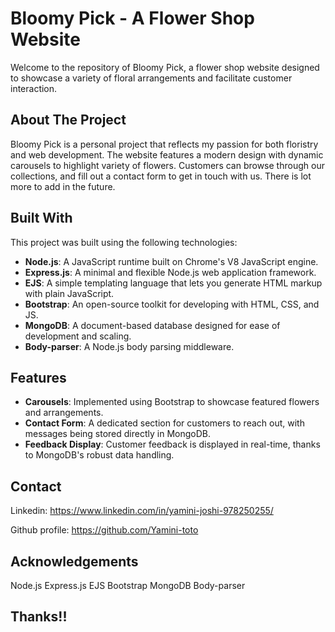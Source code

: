 # Bloomy Pick - A Flower Shop Website

Welcome to the repository of Bloomy Pick, a flower shop website designed to showcase a variety of floral arrangements and facilitate customer interaction.

## About The Project

Bloomy Pick is a personal project that reflects my passion for both floristry and web development. The website features a modern design with dynamic carousels to highlight variety of flowers. Customers can browse through our collections, and fill out a contact form to get in touch with us. There is lot more to add in the future.

## Built With

This project was built using the following technologies:

- **Node.js**: A JavaScript runtime built on Chrome's V8 JavaScript engine.
- **Express.js**: A minimal and flexible Node.js web application framework.
- **EJS**: A simple templating language that lets you generate HTML markup with plain JavaScript.
- **Bootstrap**: An open-source toolkit for developing with HTML, CSS, and JS.
- **MongoDB**: A document-based database designed for ease of development and scaling.
- **Body-parser**: A Node.js body parsing middleware.

## Features

- **Carousels**: Implemented using Bootstrap to showcase featured flowers and arrangements.
- **Contact Form**: A dedicated section for customers to reach out, with messages being stored directly in MongoDB.
- **Feedback Display**: Customer feedback is displayed in real-time, thanks to MongoDB's robust data handling.

## Contact

Linkedin: https://www.linkedin.com/in/yamini-joshi-978250255/

Github profile: https://github.com/Yamini-toto

## Acknowledgements

Node.js
Express.js
EJS
Bootstrap
MongoDB
Body-parser

## Thanks!!

